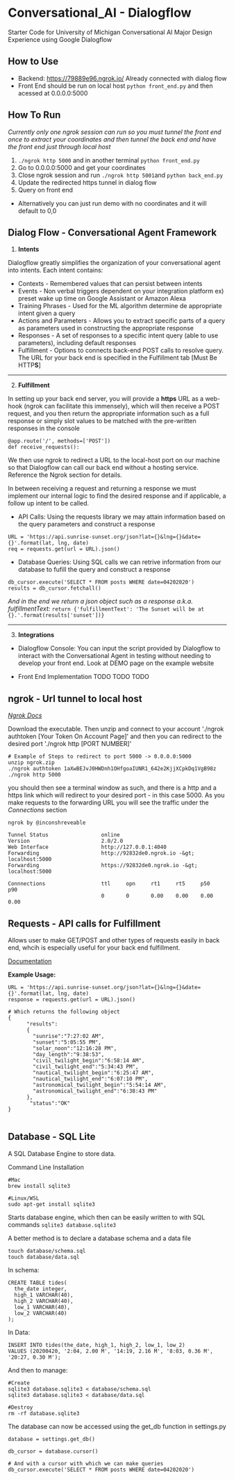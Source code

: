# Conversational_AI - Dialogflow
Starter Code for University of Michigan Conversational AI Major Design Experience using Google Dialogflow 

## How to Use

- Backend: https://79889e96.ngrok.io/ Already connected with dialog flow
- Front End should be run on local host `python front_end.py` and then acessed at 0.0.0.0:5000

## How To Run

*Currently only one ngrok session can run so you must tunnel the front end once to extract your coordinates and then tunnel the back end and have the front end just through local host*

1. `./ngrok http 5000` and in another terminal `python front_end.py`
2. Go to 0.0.0.0:5000 and get your coordinates 
3. Close ngrok session and run `./ngrok http 5001`and `python back_end.py`
4. Update the redirected https tunnel in dialog flow 
5. Query on front end


- Alternatively you can just run demo with no coordinates and it will default to 0,0 



## Dialog Flow - Conversational Agent Framework

1. **Intents**

Dialogflow greatly simplifies the organization of your conversational agent into intents. Each intent contains:
- Contexts - Remembered values that can persist between intents
- Events - Non verbal triggers dependent on your integration platform ex) preset wake up time on Google Assistant or Amazon Alexa
- Training Phrases - Used for the ML algorithm determine de appropriate intent given a query
- Actions and Parameters - Allows you to extract specific parts of a query as parameters used in constructing the appropriate response
- Responses - A set of responses to a specific intent query (able to use parameters), including default responses
- Fulfillment - Options to connects back-end POST calls to resolve query. The URL for your back end is specified in the Fulfillment tab [Must Be HTTP**S**]

---

2. **Fulfillment**

In setting up your back end server, you will provide a **https** URL as a web-hook (ngrok can facilitate this immensely), which will then receive a POST request, and you then return the appropriate information such as a full response or simply slot values to be matched with the pre-written responses in the console
```
@app.route('/', methods=['POST'])
def receive_requests():
```

We then use ngrok to redirect a URL to the local-host port on our machine so that Dialogflow can call our back end without a hosting service. Reference the Ngrok section for details.

In between receiving a request and returning a response we must implement our internal logic to find the desired response and if applicable, a follow up intent to be called.
- API Calls: Using the requests library we may attain information based on the query parameters and construct a response 
```
URL = 'https://api.sunrise-sunset.org/json?lat={}&lng={}&date={}'.format(lat, lng, date)
req = requests.get(url = URL).json()
```
- Database Queries: Using SQL calls we can retrive information from our database to fufill the query and construct a response
```
db_cursor.execute('SELECT * FROM posts WHERE date=04202020')
results = db_cursor.fetchall()
```

*And in the end we return a json object such as a response a.k.a. fulfillmentText:* 
`return {'fulfillmentText': 'The Sunset will be at {}.'.format(results['sunset'])}`

---

3. **Integrations**
- Dialogflow Console: You can input the script provided by Dialogflow to interact with the Conversational Agent in testing without needing to develop your front end. Look at DEMO page on the example website

- Front End Implementation 
	TODO
	TODO
	TODO


## ngrok - Url tunnel to local host
*[Ngrok Docs](https://ngrok.com/docs)*

Download the executable. Then unzip and connect to your account './ngrok authtoken [Your Token On Account Page]' and then you can redirect to the desired port './ngrok http [PORT NUMBER]'

```
# Example of Steps to redirect to port 5000 -> 0.0.0.0:5000
unzip ngrok.zip
./ngrok authtoken 1aXwBEJvJ0HWDnh1OHfgoaIUNR1_642e2KjjXCpkDq1VgB98z
./ngrok http 5000
```

you should then see a terminal window as such, and there is a http and a https link which will redirect to your desired port - in this case 5000. As you make requests to the forwarding URL you will see the traffic under the *Connections* section

```
ngrok by @inconshreveable

Tunnel Status                 online
Version                       2.0/2.0
Web Interface                 http://127.0.0.1:4040
Forwarding                    http://92832de0.ngrok.io -&gt; localhost:5000
Forwarding                    https://92832de0.ngrok.io -&gt; localhost:5000

Connnections                  ttl     opn     rt1     rt5     p50     p90
                              0       0       0.00    0.00    0.00    0.00
```


## Requests - API calls for Fulfillment 

Allows user to make GET/POST and other types of requests easily in back end, whcih is especially useful for your back end fulfillment.

[Documentation](https://requests.readthedocs.io/en/master/)

**Example Usage:**
```
URL = 'https://api.sunrise-sunset.org/json?lat={}&lng={}&date={}'.format(lat, lng, date)
response = requests.get(url = URL).json()

# Which returns the following object
{
      "results":
      {
        "sunrise":"7:27:02 AM",
        "sunset":"5:05:55 PM",
        "solar_noon":"12:16:28 PM",
        "day_length":"9:38:53",
        "civil_twilight_begin":"6:58:14 AM",
        "civil_twilight_end":"5:34:43 PM",
        "nautical_twilight_begin":"6:25:47 AM",
        "nautical_twilight_end":"6:07:10 PM",
        "astronomical_twilight_begin":"5:54:14 AM",
        "astronomical_twilight_end":"6:38:43 PM"
      },
       "status":"OK"
}
  
```

## Database - SQL Lite
A SQL Database Engine to store data. 

Command Line Installation
```
#Mac 
brew install sqlite3

#Linux/WSL 
sudo apt-get install sqlite3
```

Starts database engine, which then can be easily written to with SQL commands
```sqlite3 database.sqlite3```

A better method is to declare a database schema and a data file

```
touch database/schema.sql
touch database/data.sql
```

In schema:
```
CREATE TABLE tides(
  the_date integer,
  high_1 VARCHAR(40),
  high_2 VARCHAR(40),
  low_1 VARCHAR(40),
  low_2 VARCHAR(40)
);
```

In Data:
```
INSERT INTO tides(the_date, high_1, high_2, low_1, low_2)
VALUES (20200420, '2:04, 2.00 M', '14:19, 2.16 M', '8:03, 0.36 M', '20:27, 0.30 M');
```

And then to manage:
```
#Create
sqlite3 database.sqlite3 < database/schema.sql
sqlite3 database.sqlite3 < database/data.sql

#Destroy
rm -rf database.sqlite3
```

The database can now be accessed using the get_db function in settings.py 
```
database = settings.get_db()

db_cursor = database.cursor()

# And with a cursor with which we can make queries
db_cursor.execute('SELECT * FROM posts WHERE date=04202020')
```















